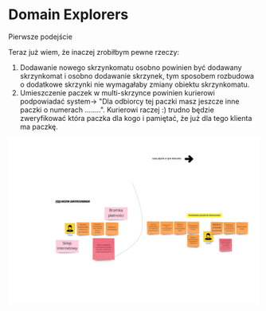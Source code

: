 # Domain Explorers
Pierwsze podejście

Teraz już wiem, że inaczej zrobiłbym pewne rzeczy:
1. Dodawanie nowego skrzynkomatu osobno powinien być dodawany skrzynkomat i osobno dodawanie skrzynek, tym sposobem rozbudowa o dodatkowe skrzynki nie wymagałaby zmiany obiektu skrzynkomatu.
2. Umieszczenie paczek w multi-skrzynce powinien kurierowi podpowiadać system-> "Dla odbiorcy tej paczki masz jeszcze inne paczki o numerach ........". Kurierowi raczej :) trudno będzie zweryfikować która paczka dla kogo i pamiętać, że już dla tego klienta ma paczkę.

![Zdjęcie1](images/Marek-EventStorming-DomainExplorers1.jpg)
